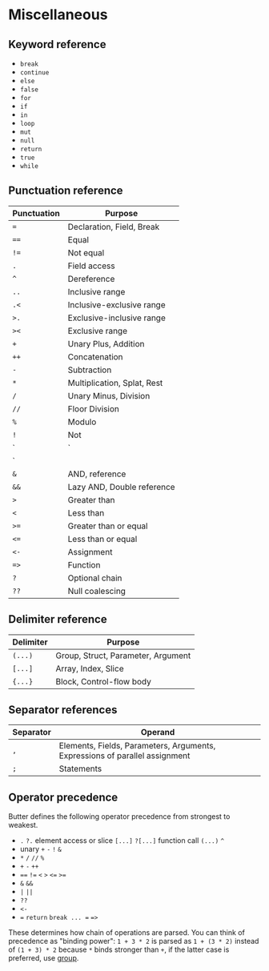 # Miscellaneous

## Keyword reference

- `break`
- `continue`
- `else`
- `false`
- `for`
- `if`
- `in`
- `loop`
- `mut`
- `null`
- `return`
- `true`
- `while`

## Punctuation reference

| Punctuation | Purpose                     |
| ----------- | --------------------------- |
| `=`         | Declaration, Field, Break   |
| `==`        | Equal                       |
| `!=`        | Not equal                   |
| `.`         | Field access                |
| `^`         | Dereference                 |
| `..`        | Inclusive range             |
| `.<`        | Inclusive-exclusive range   |
| `>.`        | Exclusive-inclusive range   |
| `><`        | Exclusive range             |
| `+`         | Unary Plus, Addition        |
| `++`        | Concatenation               |
| `-`         | Subtraction                 |
| `*`         | Multiplication, Splat, Rest |
| `/`         | Unary Minus, Division       |
| `//`        | Floor Division              |
| `%`         | Modulo                      |
| `!`         | Not                         |
| `|`         | OR                          |
| `||`        | Lazy OR                     |
| `&`         | AND, reference              |
| `&&`        | Lazy AND, Double reference  |
| `>`         | Greater than                |
| `<`         | Less than                   |
| `>=`        | Greater than or equal       |
| `<=`        | Less than or equal          |
| `<-`        | Assignment                  |
| `=>`        | Function                    |
| `?`         | Optional chain              |
| `??`        | Null coalescing             |

## Delimiter reference

| Delimiter | Purpose                             |
| --------- | ----------------------------------- |
| `(...)`   | Group, Struct,  Parameter, Argument |
| `[...]`   | Array, Index, Slice                 |
| `{...}`   | Block, Control-flow body            |

## Separator references

| Separator | Operand                                                                     |
| --------- | --------------------------------------------------------------------------- |
| `,`       | Elements, Fields, Parameters, Arguments, Expressions of parallel assignment |
| `;`       | Statements                                                                  |

## Operator precedence

Butter defines the following operator precedence from strongest to weakest.

- `.` `?.` element access or slice `[...]` `?[...]` function call `(...)` `^`
- unary `+` `-` `!` `&`
- `*` `/` `//` `%`
- `+` `-` `++`
- `==` `!=` `<` `>` `<=` `>=`
- `&` `&&`
- `|` `||`
- `??`
- `<-`
- `=` `return` `break ... =` `=>`

These determines how chain of operations are parsed. You can think of precedence as "binding power": `1 + 3 * 2` is parsed as `1 + (3 * 2)` instead of `(1 + 3) * 2` because `*` binds stronger than `+`, if the latter case is preferred, use [group].

[group]: ./group.md
